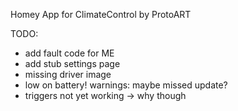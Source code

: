 Homey App for ClimateControl by ProtoART

TODO:
* add fault code for ME
* add stub settings page
* missing driver image
* low on battery! warnings: maybe missed update?
* triggers not yet working -> why though

